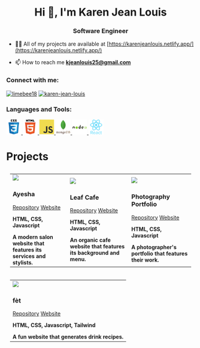 <h1 align="center">Hi 👋, I'm Karen Jean Louis</h1>
<h3 align="center">Software Engineer</h3>

- 👨‍💻 All of my projects are available at [https://karenjeanlouis.netlify.app/](https://karenjeanlouis.netlify.app/)

- 📫 How to reach me **kjeanlouis25@gmail.com**

<h3 align="left">Connect with me:</h3>
<p align="left">
<a href="https://twitter.com/limebee18" target="blank"><img align="center" src="https://raw.githubusercontent.com/rahuldkjain/github-profile-readme-generator/master/src/images/icons/Social/twitter.svg" alt="limebee18" height="30" width="40" /></a>
<a href="https://linkedin.com/in/karen-jean-louis" target="blank"><img align="center" src="https://raw.githubusercontent.com/rahuldkjain/github-profile-readme-generator/master/src/images/icons/Social/linked-in-alt.svg" alt="karen-jean-louis" height="30" width="40" /></a>
</p>

<h3 align="left">Languages and Tools:</h3>
<p align="left"> <a href="https://www.w3schools.com/css/" target="_blank" rel="noreferrer"> <img src="https://raw.githubusercontent.com/devicons/devicon/master/icons/css3/css3-original-wordmark.svg" alt="css3" width="40" height="40"/> </a> <a href="https://www.w3.org/html/" target="_blank" rel="noreferrer"> <img src="https://raw.githubusercontent.com/devicons/devicon/master/icons/html5/html5-original-wordmark.svg" alt="html5" width="40" height="40"/> </a> <a href="https://developer.mozilla.org/en-US/docs/Web/JavaScript" target="_blank" rel="noreferrer"> <img src="https://raw.githubusercontent.com/devicons/devicon/master/icons/javascript/javascript-original.svg" alt="javascript" width="40" height="40"/> </a> <a href="https://www.mongodb.com/" target="_blank" rel="noreferrer"> <img src="https://raw.githubusercontent.com/devicons/devicon/master/icons/mongodb/mongodb-original-wordmark.svg" alt="mongodb" width="40" height="40"/> </a> <a href="https://nodejs.org" target="_blank" rel="noreferrer"> <img src="https://raw.githubusercontent.com/devicons/devicon/master/icons/nodejs/nodejs-original-wordmark.svg" alt="nodejs" width="40" height="40"/> </a> <a href="https://reactjs.org/" target="_blank" rel="noreferrer"> <img src="https://raw.githubusercontent.com/devicons/devicon/master/icons/react/react-original-wordmark.svg" alt="react" width="40" height="40"/> </a> </p>


 # Projects
 <table style="padding: 10px;">
  <td> 
<img src="https://media1.giphy.com/media/UhAu1PYOvtLWxYVqoi/giphy.gif?cid=790b7611e219d98392004de583b835354dd178883de66540&rid=giphy.gif&ct=g">
<h3>Ayesha</h3>
   <a href="https://github.com/Limebee/Ayesha-site">Repository</a> 
  <a href="https://ayeshasalonco.netlify.app">Website</a>
<p><strong>HTML, CSS, Javascript<strong></p>
  A modern salon website that features its services and stylists.
  </td>
 <td>
 <img src="https://media3.giphy.com/media/tkLbVDKHiwsJUvo1cj/giphy.gif?cid=790b7611d7998d31d53d943b5c741c13fbab5ee323471502&rid=giphy.gif&ct=g">
  <h3>Leaf Cafe</h3>
   <a href="https://github.com/Limebee/LeafCafe">Repository</a> 
  <a href="https://leafcafe.netlify.app">Website</a>
<p><strong>HTML, CSS, Javascript<strong></p>
  An organic cafe website that features its background and menu.
 </td>
 <td>
 <img src="https://media.giphy.com/media/6g8YedP9uKaYhNw6pm/giphy-downsized.gif">
  <h3>Photography Portfolio</h3>
   <a href="https://github.com/Limebee/photography-portfolio">Repository</a> 
  <a href="https://kaiyaburch.netlify.app">Website</a>
<p><strong>HTML, CSS, Javascript<strong></p>
  A photographer's portfolio that features their work.
 </td>
  </table>
 <table style="padding: 10px;">
<td>
 <img src="https://media.giphy.com/media/m8MJnvVNcRkZnTA0DS/giphy.gif">
  <h3>fèt</h3>
   <a href="https://github.com/Limebee/fet">Repository</a> 
  <a href="https://fet.onrender.com/">Website</a>
<p><strong>HTML, CSS, Javascript, Tailwind<strong></p>
  A fun website that generates drink recipes.
 </td>
  </table>
<!---
Limebee/Limebee is a ✨ special ✨ repository because its `README.md` (this file) appears on your GitHub profile.
You can click the Preview link to take a look at your changes.
--->
